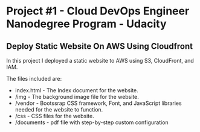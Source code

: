 # Project #1 - Cloud DevOps Engineer Nanodegree Program - Udacity
## **Deploy Static Website On AWS Using Cloudfront**

In this project I deployed a static website to AWS using S3, CloudFront, and IAM.

The files included are: 

- index.html - The Index document for the website.
- /img - The background image file for the website.
- /vendor - Bootssrap CSS framework, Font, and JavaScript libraries needed for the website to function.
- /css - CSS files for the website.
- /documents - pdf file with step-by-step custom configuration  



